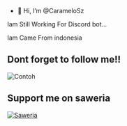 - 👋 Hi, I’m @CarameloSz

Iam Still Working For Discord bot...

Iam Came From indonesia

## Dont forget to follow me!!


![Contoh](https://media2.giphy.com/media/caRSzzWPM9bdyvm6tw/giphy.gif?cid=790b76110f2b7c051ef3d3b4396edff709df0992d42767c1&rid=giphy.gif&ct=g)


## Support me on saweria
[![Saweria](https://saweria.co/twitter_card.png)](https://saweria.co/MorenT)
